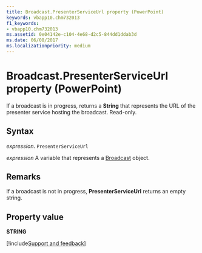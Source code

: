```yaml
---
title: Broadcast.PresenterServiceUrl property (PowerPoint)
keywords: vbapp10.chm732013
f1_keywords:
- vbapp10.chm732013
ms.assetid: 0e04142e-c104-4e68-d2c5-844dd1ddab3d
ms.date: 06/08/2017
ms.localizationpriority: medium
---
```



# Broadcast.PresenterServiceUrl property (PowerPoint)

If a broadcast is in progress, returns a **String** that represents the URL of the presenter service hosting the broadcast. Read-only.


## Syntax

_expression_. `PresenterServiceUrl`

_expression_ A variable that represents a [Broadcast](PowerPoint.Broadcast.md) object.


## Remarks

If a broadcast is not in progress, **PresenterServiceUrl** returns an empty string.


## Property value

 **STRING**

[!include[Support and feedback](~/includes/feedback-boilerplate.md)]
